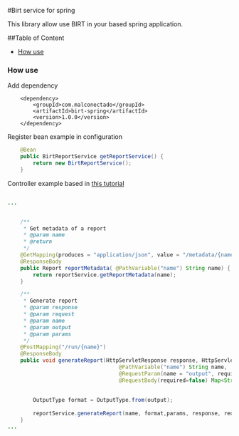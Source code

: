 #Birt service for spring

This library allow use BIRT in your based spring application.

##Table of Content

- [How use](#how-use)

### How use

Add dependency

```
	<dependency>
		<groupId>com.malconectado</groupId>
		<artifactId>birt-spring</artifactId>
		<version>1.0.0</version>
	</dependency> 
```

Register bean example in configuration

```java
    @Bean
    public BirtReportService getReportService() {
    	return new BirtReportService();
    }
```

Controller example based in [this tutorial](https://www.baeldung.com/birt-reports-spring-boot)

```java

...


    /**
     * Get metadata of a report
     * @param name
     * @return
     */
    @GetMapping(produces = "application/json", value = "/metadata/{name}")
    @ResponseBody
    public Report reportMetadata( @PathVariable("name") String name) {
        return reportService.getReportMetadata(name);
    }

    /**
     * Generate report
     * @param response
     * @param request
     * @param name
     * @param output
     * @param params
     */
    @PostMapping("/run/{name}")
    @ResponseBody
    public void generateReport(HttpServletResponse response, HttpServletRequest request,
                                   @PathVariable("name") String name, 
                                   @RequestParam(name = "output", required=false) String output,
                                   @RequestBody(required=false) Map<String, Object> params) {
    	
    	
    	OutputType format = OutputType.from(output);    	
        
        reportService.generateReport(name, format,params, response, request);
    }
...
```
